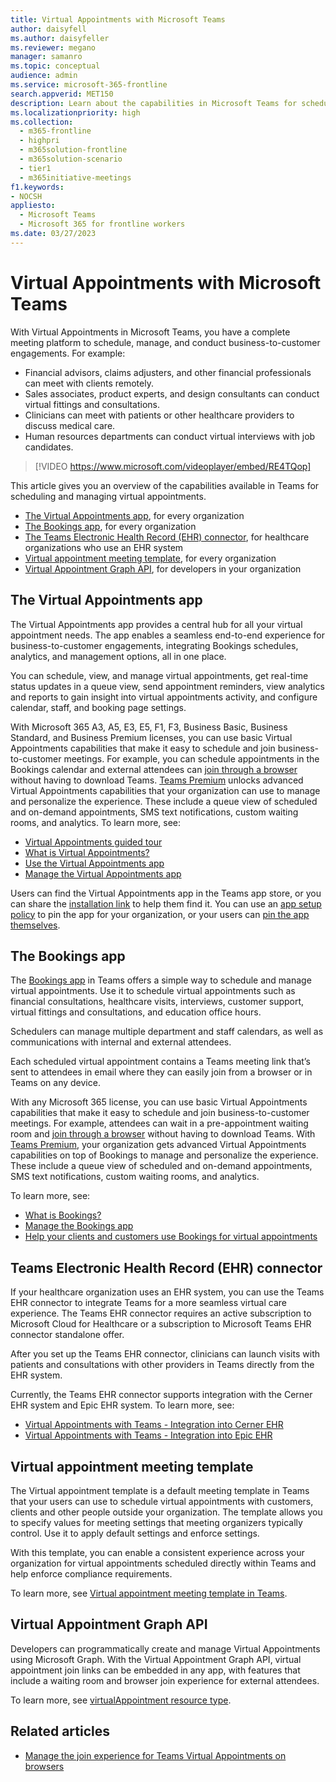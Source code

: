 ```yaml
---
title: Virtual Appointments with Microsoft Teams
author: daisyfell
ms.author: daisyfeller
ms.reviewer: megano
manager: samanro
ms.topic: conceptual
audience: admin
ms.service: microsoft-365-frontline
search.appverid: MET150
description: Learn about the capabilities in Microsoft Teams for scheduling and managing virtual appointments.
ms.localizationpriority: high
ms.collection: 
  - m365-frontline
  - highpri
  - m365solution-frontline
  - m365solution-scenario
  - tier1
  - m365initiative-meetings
f1.keywords:
- NOCSH
appliesto: 
  - Microsoft Teams
  - Microsoft 365 for frontline workers
ms.date: 03/27/2023
---
```


# Virtual Appointments with Microsoft Teams

With Virtual Appointments in Microsoft Teams, you have a complete meeting platform to schedule, manage, and conduct business-to-customer engagements. For example:

- Financial advisors, claims adjusters, and other financial professionals can meet with clients remotely.
- Sales associates, product experts, and design consultants can conduct virtual fittings and consultations.
- Clinicians can meet with patients or other healthcare providers to discuss medical care.
- Human resources departments can conduct virtual interviews with job candidates.

> [!VIDEO https://www.microsoft.com/videoplayer/embed/RE4TQop]

This article gives you an overview of the capabilities available in Teams for scheduling and managing virtual appointments.

- [The Virtual Appointments app](#the-virtual-appointments-app), for every organization
- [The Bookings app](#the-bookings-app), for every organization
- [The Teams Electronic Health Record (EHR) connector](#teams-electronic-health-record-ehr-connector), for healthcare organizations who use an EHR system
- [Virtual appointment meeting template](#virtual-appointment-meeting-template), for every organization
- [Virtual Appointment Graph API](#virtual-appointment-graph-api), for developers in your organization

## The Virtual Appointments app

The Virtual Appointments app provides a central hub for all your virtual appointment needs. The app enables a seamless end-to-end experience for business-to-customer engagements, integrating Bookings schedules, analytics, and management options, all in one place.

You can schedule, view, and manage virtual appointments, get real-time status updates in a queue view, send appointment reminders, view analytics and reports to gain insight into virtual appointments activity, and configure calendar, staff, and booking page settings.

With Microsoft 365 A3, A5, E3, E5, F1, F3, Business Basic, Business Standard, and Business Premium licenses, you can use basic Virtual Appointments capabilities that make it easy to schedule and join business-to-customer meetings. For example, you can schedule appointments in the Bookings calendar and external attendees can [join through a browser](browser-join.md) without having to download Teams. [Teams Premium](/microsoftteams/teams-add-on-licensing/licensing-enhance-teams) unlocks advanced Virtual Appointments capabilities that your organization can use to manage and personalize the experience. These include a queue view of scheduled and on-demand appointments, SMS text notifications, custom waiting rooms, and analytics.
To learn more, see:

- [Virtual Appointments guided tour](https://guidedtour.microsoft.com/guidedtour/industry-longform/virtual-appointments/1/1)
- [What is Virtual Appointments?](https://support.microsoft.com/topic/22df0079-e6d9-4225-bc65-22747fb2cb5f)
- [Use the Virtual Appointments app](virtual-appointments-app.md)
- [Manage the Virtual Appointments app](/microsoftteams/manage-virtual-appointments-app?bc=/microsoft-365/frontline/breadcrumb/toc.json&toc=/microsoft-365/frontline/toc.json)

Users can find the Virtual Appointments app in the Teams app store, or you can share the [installation link](https://teams.microsoft.com/l/app/6e106207-4565-4312-b3ea-bbe9b3ed0a02?source=app-details-dialog) to help them find it. You can use an [app setup policy](/microsoftteams/teams-app-setup-policies) to pin the app for your organization, or your users can [pin the app themselves](https://support.microsoft.com/office/pin-an-app-for-easy-access-3045fd44-6604-4ba7-8ecc-1c0d525e89ec).

## The Bookings app

The [Bookings app](https://support.microsoft.com/office/what-is-bookings-42d4e852-8e99-4d8f-9b70-d7fc93973cb5) in Teams offers a simple way to schedule and manage virtual appointments. Use it to schedule virtual appointments such as financial consultations, healthcare visits, interviews, customer support, virtual fittings and consultations, and education office hours.

Schedulers can manage multiple department and staff calendars, as well as communications with internal and external attendees.

Each scheduled virtual appointment contains a Teams meeting link that’s sent to attendees in email where they can easily join from a browser or in Teams on any device.

With any Microsoft 365 license, you can use basic Virtual Appointments capabilities that make it easy to schedule and join business-to-customer meetings. For example, attendees can wait in a pre-appointment waiting room and [join through a browser](browser-join.md) without having to download Teams. With [Teams Premium](/microsoftteams/teams-add-on-licensing/licensing-enhance-teams), your organization gets advanced Virtual Appointments capabilities on top of Bookings to manage and personalize the experience. These include a queue view of scheduled and on-demand appointments, SMS text notifications, custom waiting rooms, and analytics.

To learn more, see:

- [What is Bookings?](https://support.microsoft.com/office/what-is-bookings-42d4e852-8e99-4d8f-9b70-d7fc93973cb5)
- [Manage the Bookings app](/microsoftteams/bookings-app-admin?bc=/microsoft-365/frontline/breadcrumb/toc.json&toc=/microsoft-365/frontline/toc.json)
- [Help your clients and customers use Bookings for virtual appointments](virtual-appointments-toolkit.md)

## Teams Electronic Health Record (EHR) connector

If your healthcare organization uses an EHR system, you can use the Teams EHR connector to integrate Teams for a more seamless virtual care experience. The Teams EHR connector requires an active subscription to Microsoft Cloud for Healthcare or a subscription to Microsoft Teams EHR connector standalone offer.

After you set up the Teams EHR connector, clinicians can launch visits with patients and consultations with other providers in Teams directly from the EHR system.

Currently, the Teams EHR connector supports integration with the Cerner EHR system and Epic EHR system. To learn more, see:

- [Virtual Appointments with Teams - Integration into Cerner EHR](ehr-admin-cerner.md)
- [Virtual Appointments with Teams - Integration into Epic EHR](ehr-admin-epic.md)

## Virtual appointment meeting template

The Virtual appointment template is a default meeting template in Teams that your users can use to schedule virtual appointments with customers, clients and other people outside your organization. The template allows you to specify values for meeting settings that meeting organizers typically control. Use it to apply default settings and enforce settings.

With this template, you can enable a consistent experience across your organization for virtual appointments scheduled directly within Teams and help enforce compliance requirements. 

To learn more, see [Virtual appointment meeting template in Teams](/microsoftteams/virtual-appointment-meeting-template).

## Virtual Appointment Graph API

Developers can programmatically create and manage Virtual Appointments using Microsoft Graph. With the Virtual Appointment Graph API, virtual appointment join links can be embedded in any app, with features that include a waiting room and browser join experience for external attendees.

To learn more, see [virtualAppointment resource type](/graph/api/resources/virtualappointment?view=graph-rest-beta).

## Related articles

- [Manage the join experience for Teams Virtual Appointments on browsers](browser-join.md)